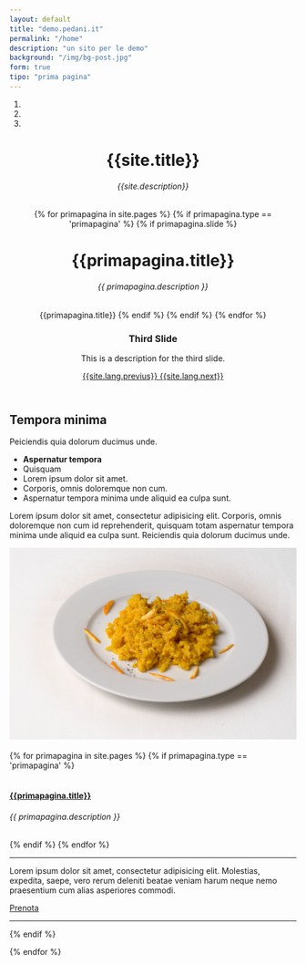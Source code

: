 ```yaml
---
layout: default
title: "demo.pedani.it"
permalink: "/home"
description: "un sito per le demo"
background: "/img/bg-post.jpg"
form: true
tipo: "prima pagina"
---
```


  <header>

  <div id="carouselExampleIndicators" class="carousel slide" data-ride="carousel">
      <ol class="carousel-indicators">
        <li data-target="#carouselExampleIndicators" data-slide-to="0" class="active"></li>
        <li data-target="#carouselExampleIndicators" data-slide-to="1"></li>
        <li data-target="#carouselExampleIndicators" data-slide-to="2"></li>
      </ol>
  <div class="carousel-inner" role="listbox">


  <div class="carousel-item active" style="background-image: url('/images/arance.jpg')">
          <div class="carousel-caption d-none d-md-block">
            <h1>{{site.title}}</h1>
            <h6>
            {{site.description}}
            </h6>
          </div>
        </div>

{% for primapagina in site.pages %}
{% if primapagina.type == 'primapagina' %}
{% if primapagina.slide  %}
   <div class="carousel-item " style="background-image: url('{{primapagina.slide}}')">
          <div class="carousel-caption d-none d-md-block">
            <h1>{{primapagina.title}}</h1>
            <h6>{{ primapagina.description }}</h6>
          </div>
        </div>
{{primapagina.title}}
{% endif %}
{% endif %}
{% endfor %}



<div class="carousel-item" style="background-image: url('/images/IMG_9085_elab_testata.jpg')">
      <div class="carousel-caption d-none d-md-block">
      <h3>Third Slide</h3>
            <p>This is a description for the third slide.</p>
          </div>
</div>



  </div>

  <a class="carousel-control-prev" href="#carouselExampleIndicators" role="button" data-slide="prev">
        <span class="carousel-control-prev-icon" aria-hidden="true"></span>
        <span class="sr-only">{{site.lang.previus}}</span>
      </a>
      <a class="carousel-control-next" href="#carouselExampleIndicators" role="button" data-slide="next">
        <span class="carousel-control-next-icon" aria-hidden="true"></span>
        <span class="sr-only">{{site.lang.next}}</span>
      </a>
    </div>
  </header>




  <!-- Page Content -->
  <div class="container">


   <!-- Features Section -->

   <div class="row">
      <div class="col-lg-6">
        <h2>Tempora minima</h2>
        <p>Peiciendis quia dolorum ducimus unde.</p>
        <ul>
          <li>
            <strong>Aspernatur tempora</strong>
          </li>
          <li>Quisquam</li>
          <li>Lorem ipsum dolor sit amet.</li>
          <li>Corporis, omnis doloremque non cum.</li>
          <li>Aspernatur tempora minima unde aliquid ea culpa sunt.</li>
        </ul>
        <p>Lorem ipsum dolor sit amet, consectetur adipisicing elit. Corporis, omnis doloremque non cum id reprehenderit, quisquam totam aspernatur tempora minima unde aliquid ea culpa sunt. Reiciendis quia dolorum ducimus unde.</p>
      </div>
      <div class="col-lg-6">
        <img class="img-fluid rounded" src="/images/riso_curcuma.jpg" alt="">
      </div>
    </div>

<br>

<div class="row">
{% for primapagina in site.pages %}
{% if primapagina.type == 'primapagina' %}

<div class="col-lg-4 col-sm-6 portfolio-item">
  <div class="card h-100">
    <a href="{{primapagina.url}}"><img class="card-img-top" src="{{primapagina.image}}" alt=""></a>
    <div class="card-body">
    <h4 class="card-title">
      <a href="{{primapagina.url}}">
        {{primapagina.title}}
      </a>
    </h4>
    <h6 class="card-text">
      {{ primapagina.description }}
    </h6>
    </div>
  </div>
</div>
{% endif %}
{% endfor %}


  </div>



   <hr>
   <div class="row mb-4">
      <div class="col-md-8">
        <p>Lorem ipsum dolor sit amet, consectetur adipisicing elit. Molestias, expedita, saepe, vero rerum deleniti beatae veniam harum neque nemo praesentium cum alias asperiores commodi.</p>
      </div>
      <div class="col-md-4">
        <a class="btn btn-lg btn-secondary btn-block" href="/ristorante/">Prenota</a>
      </div>
    </div>

<!-- 

{% for post in site.posts  %}
  {% if post.tipo == page.tipo %}
<article class="post-preview">

  <a href="{{ post.url | prepend: site.baseurl | replace: '//', '/' }}">
    <h2 class="post-title">{{ post.title }}</h2>
    {% if post.subtitle %}
    <h3 class="post-subtitle">{{ post.subtitle }}</h3>
    {% else %}
    <h3 class="post-subtitle">{{ post.excerpt | strip_html | truncatewords: 15 }}</h3>
    {% endif %}
  </a>
  <p class="post-meta">
   {% include date.html  date=post.date %} 
  </p>

</article>
  </div>
-->
  <!-- /.container -->


<hr>
    {% endif %}

{% endfor %}
